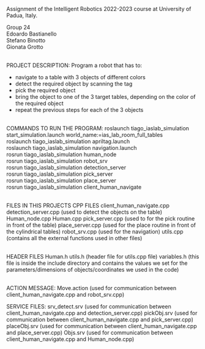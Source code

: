Assignment of the Intelligent Robotics 2022-2023 course at University of Padua, Italy.

Group 24\
Edoardo Bastianello\
Stefano Binotto\
Gionata Grotto
<br/><br/>

PROJECT DESCRIPTION:
Program a robot that has to:
- navigate to a table with 3 objects of different colors
- detect the required object by scanning the tag
- pick the required object
- bring the object to one of the 3 target tables, depending on the color of the required object
- repeat the previous steps for each of the 3 objects
<br/><br/>

COMMANDS TO RUN THE PROGRAM:
roslaunch tiago_iaslab_simulation start_simulation.launch world_name:=ias_lab_room_full_tables\
roslaunch tiago_iaslab_simulation apriltag.launch\
roslaunch tiago_iaslab_simulation navigation.launch\
rosrun tiago_iaslab_simulation human_node\
rosrun tiago_iaslab_simulation robot_srv\
rosrun tiago_iaslab_simulation detection_server\
rosrun tiago_iaslab_simulation pick_server\
rosrun tiago_iaslab_simulation place_server\
rosrun tiago_iaslab_simulation client_human_navigate
<br/><br/>

FILES IN THIS PROJECTS
CPP FILES
client_human_navigate.cpp 
detection_server.cpp (used to detect the objects on the table)
Human_node.cpp 
Human.cpp
pick_server.cpp (used to for the pick routine in front of the table)
place_server.cpp (used for the place routine in front of the cylindrical tables)
robot_srv.cpp (used for the navigation)
utils.cpp (contains all the external functions used in other files)
<br/><br/>

HEADER FILES
Human.h
utils.h (header file for utils.cpp file)
variables.h (this file is inside the include directory and contains the values we set for the parameters/dimensions of objects/coordinates we used in the code)
<br/><br/>

ACTION MESSAGE: 
Move.action (used for communication between client_human_navigate.cpp and robot_srv.cpp)


SERVICE FILES:
srv_detect.srv (used for communication between client_human_navigate.cpp and detection_server.cpp)
pickObj.srv (used for communication between client_human_navigate.cpp and pick_server.cpp)
placeObj.srv (used for communication between client_human_navigate.cpp and place_server.cpp)
Objs.srv (used for communication between client_human_navigate.cpp and Human_node.cpp)



